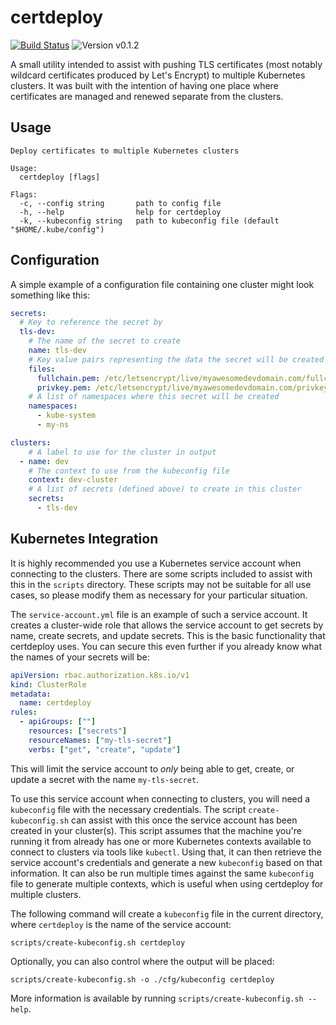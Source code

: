 # certdeploy

[![Build Status](https://github.com/crallen/certdeploy/workflows/Build/badge.svg?branch=master)](https://github.com/crallen/certdeploy/actions) ![Version v0.1.2](https://img.shields.io/badge/Version-v0.1.2-blue)

A small utility intended to assist with pushing TLS certificates (most notably 
wildcard certificates produced by Let's Encrypt) to multiple Kubernetes
clusters. It was built with the intention of having one place where
certificates are managed and renewed separate from the clusters.

## Usage

```
Deploy certificates to multiple Kubernetes clusters

Usage:
  certdeploy [flags]

Flags:
  -c, --config string       path to config file
  -h, --help                help for certdeploy
  -k, --kubeconfig string   path to kubeconfig file (default "$HOME/.kube/config")
```

## Configuration

A simple example of a configuration file containing one cluster might look
something like this:

```yaml
secrets:
  # Key to reference the secret by
  tls-dev:
    # The name of the secret to create
    name: tls-dev
    # Key value pairs representing the data the secret will be created with
    files:
      fullchain.pem: /etc/letsencrypt/live/myawesomedevdomain.com/fullchain.pem
      privkey.pem: /etc/letsencrypt/live/myawesomedevdomain.com/privkey.pem
    # A list of namespaces where this secret will be created
    namespaces:
      - kube-system
      - my-ns

clusters:
    # A label to use for the cluster in output
  - name: dev
    # The context to use from the kubeconfig file
    context: dev-cluster
    # A list of secrets (defined above) to create in this cluster
    secrets:
      - tls-dev
```

## Kubernetes Integration

It is highly recommended you use a Kubernetes service account when connecting
to the clusters. There are some scripts included to assist with this in the
`scripts` directory. These scripts may not be suitable for all use cases, so
please modify them as necessary for your particular situation.

The `service-account.yml` file is an example of such a service account. It
creates a cluster-wide role that allows the service account to get secrets
by name, create secrets, and update secrets. This is the basic
functionality that certdeploy uses. You can secure this even further if you
already know what the names of your secrets will be:

```yaml
apiVersion: rbac.authorization.k8s.io/v1
kind: ClusterRole
metadata:
  name: certdeploy
rules:
  - apiGroups: [""]
    resources: ["secrets"]
    resourceNames: ["my-tls-secret"]
    verbs: ["get", "create", "update"]
```

This will limit the service account to _only_ being able to get, create, or
update a secret with the name `my-tls-secret`.

To use this service account when connecting to clusters, you will need a
`kubeconfig` file with the necessary credentials. The script
`create-kubeconfig.sh` can assist with this once the service account has been
created in your cluster(s). This script assumes that the machine you're
running it from already has one or more Kubernetes contexts available to
connect to clusters via tools like `kubectl`. Using that, it can then
retrieve the service account's credentials and generate a new `kubeconfig`
based on that information. It can also be run multiple times against the same
`kubeconfig` file to generate multiple contexts, which is useful when using
certdeploy for multiple clusters.

The following command will create a `kubeconfig` file in the current directory, 
where `certdeploy` is the name of the service account:

```
scripts/create-kubeconfig.sh certdeploy
```

Optionally, you can also control where the output will be placed:

```
scripts/create-kubeconfig.sh -o ./cfg/kubeconfig certdeploy
``` 

More information is available by running `scripts/create-kubeconfig.sh --help`.
